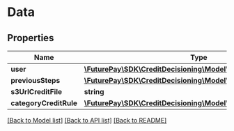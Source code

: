 # Data

## Properties
Name | Type | Description | Notes
------------ | ------------- | ------------- | -------------
**user** | [**\FuturePay\SDK\CreditDecisioning\Model\InputUser**](InputUser.md) |  | 
**previousSteps** | [**\FuturePay\SDK\CreditDecisioning\Model\InputPreviousSteps**](InputPreviousSteps.md) |  | [optional] 
**s3UrlCreditFile** | **string** |  | 
**categoryCreditRule** | [**\FuturePay\SDK\CreditDecisioning\Model\InputCategoryCreditRule**](InputCategoryCreditRule.md) |  | [optional] 

[[Back to Model list]](../README.md#documentation-for-models) [[Back to API list]](../README.md#documentation-for-api-endpoints) [[Back to README]](../README.md)


